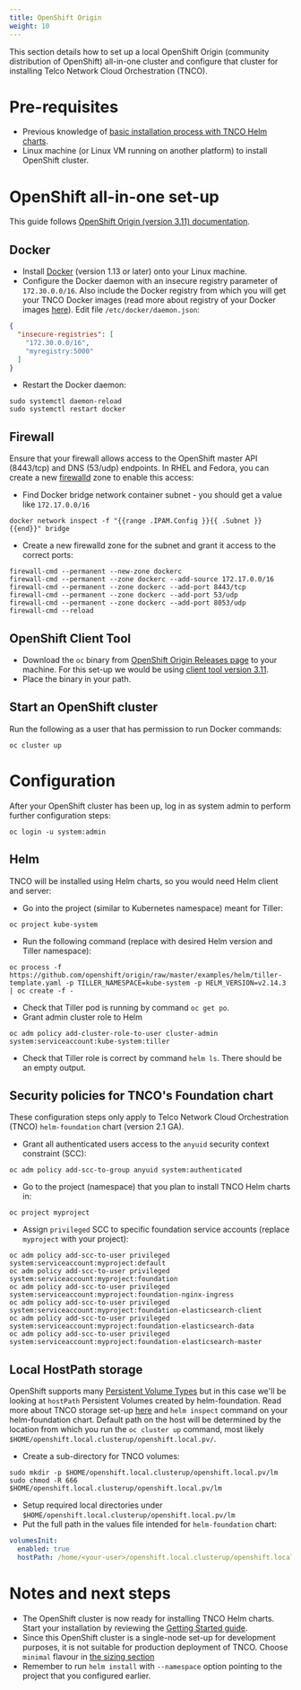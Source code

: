 ```yaml
---
title: OpenShift Origin
weight: 10
---
```


This section details how to set up a local OpenShift Origin (community distribution of OpenShift) all-in-one cluster and configure that cluster for installing Telco Network Cloud Orchestration (TNCO).

# Pre-requisites
- Previous knowledge of [basic installation process with TNCO Helm charts](../../production/production-start).
- Linux machine (or Linux VM running on another platform) to install OpenShift cluster.

# OpenShift all-in-one set-up
This guide follows [OpenShift Origin (version 3.11) documentation](https://github.com/openshift/origin/blob/v4.0.0-alpha.0/docs/cluster_up_down.md).

## Docker
- Install [Docker](https://docs.docker.com/install/) (version 1.13 or later) onto your Linux machine.
- Configure the Docker daemon with an insecure registry parameter of `172.30.0.0/16`. Also include the Docker registry from which you will get your TNCO Docker images  (read more about registry of your Docker images [here](../../production/production-start/#push-to-docker-registry)). Edit file `/etc/docker/daemon.json`:

```json
{
  "insecure-registries": [
    "172.30.0.0/16",
    "myregistry:5000"
  ]
}
```

- Restart the Docker daemon:
```
sudo systemctl daemon-reload
sudo systemctl restart docker
```

## Firewall
Ensure that your firewall allows access to the OpenShift master API (8443/tcp) and DNS (53/udp) endpoints. In RHEL and Fedora, you can create a new [firewalld](https://firewalld.org/documentation/man-pages/firewalld.zones.html) zone to enable this access:

- Find Docker bridge network container subnet - you should get a value like `172.17.0.0/16`
```
docker network inspect -f "{{range .IPAM.Config }}{{ .Subnet }}{{end}}" bridge
```
- Create a new firewalld zone for the subnet and grant it access to the correct ports:
```
firewall-cmd --permanent --new-zone dockerc
firewall-cmd --permanent --zone dockerc --add-source 172.17.0.0/16
firewall-cmd --permanent --zone dockerc --add-port 8443/tcp
firewall-cmd --permanent --zone dockerc --add-port 53/udp
firewall-cmd --permanent --zone dockerc --add-port 8053/udp
firewall-cmd --reload
```

## OpenShift Client Tool
- Download the `oc` binary from [OpenShift Origin Releases page](https://github.com/openshift/origin/releases) to your machine. For this set-up we would be using [client tool version 3.11](https://github.com/openshift/origin/releases/download/v3.11.0/openshift-origin-client-tools-v3.11.0-0cbc58b-linux-64bit.tar.gz).
- Place the binary in your path.

## Start an OpenShift cluster
Run the following as a user that has permission to run Docker commands:
```
oc cluster up
```


# Configuration
After your OpenShift cluster has been up, log in as system admin to perform further configuration steps:
```
oc login -u system:admin
```

## Helm
TNCO will be installed using Helm charts, so you would need Helm client and server:

- Go into the project (similar to Kubernetes namespace) meant for Tiller:
```
oc project kube-system
```
- Run the following command (replace with desired Helm version and Tiller namespace):
```
oc process -f https://github.com/openshift/origin/raw/master/examples/helm/tiller-template.yaml -p TILLER_NAMESPACE=kube-system -p HELM_VERSION=v2.14.3 | oc create -f -
```
- Check that Tiller pod is running by command `oc get po`.
- Grant admin cluster role to Helm
```
oc adm policy add-cluster-role-to-user cluster-admin system:serviceaccount:kube-system:tiller
```
- Check that Tiller role is correct by command `helm ls`. There should be an empty output.

## Security policies for TNCO's Foundation chart
These configuration steps only apply to Telco Network Cloud Orchestration (TNCO) `helm-foundation` chart (version 2.1 GA).

- Grant all authenticated users access to the `anyuid` security context constraint (SCC):
```
oc adm policy add-scc-to-group anyuid system:authenticated
```
- Go to the project (namespace) that you plan to install TNCO Helm charts in:
```
oc project myproject
```
- Assign `privileged` SCC to specific foundation service accounts (replace `myproject` with your project):
```
oc adm policy add-scc-to-user privileged system:serviceaccount:myproject:default
oc adm policy add-scc-to-user privileged system:serviceaccount:myproject:foundation
oc adm policy add-scc-to-user privileged system:serviceaccount:myproject:foundation-nginx-ingress
oc adm policy add-scc-to-user privileged system:serviceaccount:myproject:foundation-elasticsearch-client
oc adm policy add-scc-to-user privileged system:serviceaccount:myproject:foundation-elasticsearch-data
oc adm policy add-scc-to-user privileged system:serviceaccount:myproject:foundation-elasticsearch-master
```

## Local HostPath storage
OpenShift supports many [Persistent Volume Types](https://docs.openshift.com/container-platform/3.11/architecture/additional_concepts/storage.html#types-of-persistent-volumes) but in this case we'll be looking at `hostPath` Persistent Volumes created by helm-foundation. Read more about TNCO storage set-up [here](../../production/storage) and `helm inspect` command on your helm-foundation chart.
Default path on the host will be determined by the location from which you run the `oc cluster up` command, most likely `$HOME/openshift.local.clusterup/openshift.local.pv/`.

- Create a sub-directory for TNCO volumes:
```
sudo mkdir -p $HOME/openshift.local.clusterup/openshift.local.pv/lm
sudo chmod -R 666 $HOME/openshift.local.clusterup/openshift.local.pv/lm
```
- Setup required local directories under `$HOME/openshift.local.clusterup/openshift.local.pv/lm`
- Put the full path in the values file intended for `helm-foundation` chart:

```yaml
volumesInit:
  enabled: true
  hostPath: /home/<your-user>/openshift.local.clusterup/openshift.local.pv/lm
```


# Notes and next steps
- The OpenShift cluster is now ready for installing TNCO Helm charts. Start your installation by reviewing the [Getting Started guide](../../production/production-start).
- Since this OpenShift cluster is a single-node set-up for development purposes, it is not suitable for production deployment of TNCO. Choose `minimal` flavour in [the sizing section](../../production/sizing)
- Remember to run `helm install` with `--namespace` option pointing to the project that you configured earlier.